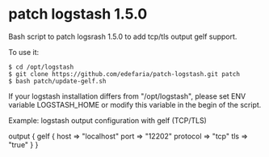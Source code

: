 # patch logstash 1.5.0
Bash script to patch logsrash 1.5.0 to add tcp/tls output gelf support.

To use it:

    $ cd /opt/logstash
    $ git clone https://github.com/edefaria/patch-logstash.git patch
    $ bash patch/update-gelf.sh

If your logstash installation differs from "/opt/logstash", please set ENV variable LOGSTASH_HOME or modify this variable in the begin of the script.

Example:
logstash output configuration with gelf (TCP/TLS)

output {
  gelf {
     host => "localhost"
     port => "12202"
     protocol => "tcp"
     tls => "true"
   }
}
